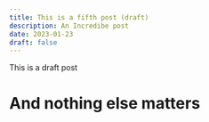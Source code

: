 ```yaml
---
title: This is a fifth post (draft)
description: An Incredibe post
date: 2023-01-23
draft: false
---
```

This is a draft post

# And nothing else matters